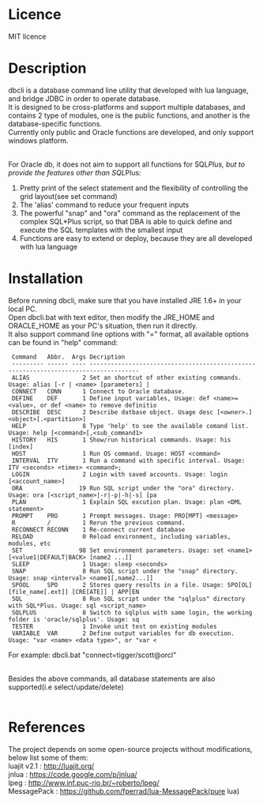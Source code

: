 Licence
============
MIT licence

Description
=============

dbcli is a database command line utility that developed with lua language, and bridge JDBC in order to operate database.<br> 
It is designed to be cross-platforms and support multiple databases, and contains 2 type of modules, one is the public functions, and another is the database-specific functions.<br>
Currently only public and Oracle functions are developed, and only support windows platform.<br><br>

For Oracle db, it does not aim to support all functions for SQL*Plus, but to provide the features other than SQL*Plus:<br>
1) Pretty print of the select statement and the flexibility of controlling the grid layout(see set command)<br>
2) The 'alias' command to reduce your frequent inputs<br>
3) The powerful "snap" and "ora" command as the replacement of the complex SQL*Plus script, so that DBA is able to quick define and execute the SQL templates with the smallest input<br>
4) Functions are easy to extend or deploy, because they are all developed with lua language<br>



Installation
============
Before running dbcli, make sure that you have installed JRE 1.6+ in your local PC.<br>
Open dbcli.bat with text editor, then modify the JRE_HOME and ORACLE_HOME as your PC's situation, then run it directly.<br>
It also support command line options with "<command>=<args>" format, all available options can be found in "help" command:<br>


     Command   Abbr.  Args Decription
     --------- ------ ---- ------------------------------------------------------------------------------------
     ALIAS               2 Set an shortcut of other existing commands. Usage: alias [-r | <name> [parameters] |
     CONNECT   CONN      1 Connect to Oracle database.
     DEFINE    DEF       1 Define input variables, Usage: def <name>=<value>, or def <name> to remove definitio
     DESCRIBE  DESC      2 Describe datbase object. Usage desc [<owner>.]<object>[.<partition>]
     HELP                8 Type 'help' to see the available comand list. Usage: help [<command>[,<sub_command1>
     HISTORY   HIS       1 Show/run historical commands. Usage: his [index]
     HOST                1 Run OS command. Usage: HOST <command>
     INTERVAL  ITV       1 Run a command with specific interval. Usage: ITV <seconds> <times> <command>;
     LOGIN               2 Login with saved accounts. Usage: login [<account_name>]
     ORA                19 Run SQL script under the "ora" directory. Usage: ora [<script_name>|-r|-p|-h|-s] [pa
     PLAN                1 Explain SQL excution plan. Usage: plan <DML statement>
     PROMPT    PRO       1 Prompt messages. Usage: PRO[MPT] <message>
     R         /         1 Rerun the previous command.
     RECONNECT RECONN    1 Re-connect current database
     RELOAD              0 Reload environment, including variables, modules, etc
     SET                98 Set environment parameters. Usage: set <name1> [<value1|DEFAULT|BACK> [name2 ...]]
     SLEEP               1 Usage: sleep <seconds>
     SNAP                8 Run SQL script under the "snap" directory. Usage: snap <interval> <name1[,name2...]]
     SPOOL     SPO       2 Stores query results in a file. Usage: SPO[OL] [file_name[.ext]] [CRE[ATE]] | APP[EN
     SQL                 8 Run SQL script under the "sqlplus" directory with SQL*Plus. Usage: sql <script_name>
     SQLPLUS             8 Switch to sqlplus with same login, the working folder is 'oracle/sqlplus'. Usage: sq
     TESTER              1 Invoke unit test on existing modules
     VARIABLE  VAR       2 Define output variables for db execution. Usage: "var <name> <data type>", or "var <

For example: dbcli.bat "connect=tigger/scott@orcl"<br><br>

Besides the above commands, all database statements are also supported(i.e select/update/delete)<br><br>


References
============
The project depends on some open-source projects without modifications, below list some of them:<br>
luajit v2.1 : http://luajit.org/<br>
jnlua       : https://code.google.com/p/jnlua/<br>
lpeg        : http://www.inf.puc-rio.br/~roberto/lpeg/<br>
MessagePack : https://github.com/fperrad/lua-MessagePack(pure lua)<br>




